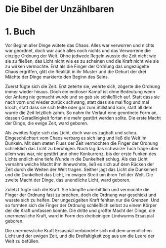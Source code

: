 # Die Bibel der Unzählbaren

# 1. Buch

Vor Beginn aller Dinge wütete das Chaos. Alles war verworren und nichts war geordnet, doch war auch alles noch nichts und das Verworrene die einzige Ordnung der Welt. Ohne jedwede Regeln wusste die Zeit nicht wie sie zu fließen, das Licht nicht wie es zu scheinen und die Kraft nicht wie sie zu wirken vermochte. Erst als die Finger der Ordnung das ungezügelte Chaos ergriffen, glitt die Realität in ihr Muster und die Geburt der drei Mächte der Dinge markierte den Beginn des Seins. 

Zuerst fügte sich die Zeit. Erst zeterte sie, wehrte sich, zögerte die Ordnung immer wieder hinaus. Doch ein endloser Kampf ist ohne Bedeutung wenn der Anfang nie gemacht wurde und so gab sie schließlich auf. Statt dass sie nach vorn und wieder zurück schwang, statt dass sie mal flog und mal kroch, statt dass sie sich teilte oder gar zum Stillstand kam, statt all dem wurde die Zeit letztlich zahm. So nahm ihr Verlauf eine geordnete Form an, dessen Geradlinigkeit fortan nie mehr gestört werden sollte. Die erste Macht der Dinge, die ewige Zeit, ward geboren.

Als zweites fügte sich das Licht, doch war es zaghaft und scheu. Eingeschüchtert vom Chaos verbarg es sich lang und ließ die Welt im Dunkeln. Mit dem steten Fluss der Zeit vermochten die Finger der Ordnung schließlich das Licht zu beruhigen. Noch lag das schwarze Tuch träge über allem was war, nie gestört und ohne Konkurrenz, bis der erste Funken des Lichts endlich eine tiefe Wunde in die Dunkelheit schlug. Als das Licht vernahm welche Macht ihm ihnewohnte, ließ es sich auf dem Rücken der Zeit  durch die Weiten der Welt tragen. Seither jagt das Licht die Dunkelheit und die Dunkelheit das Licht, im ewigen Streit um ihren Teil der Welt. Die zweite Macht der Dinge, das unendliche Licht, ward geboren.

Zuletzt fügte sich die Kraft. Sie kämpfte unerbittlich und vermochte die Finger der Ordnung fast zu brechen, doch die Ordnung war geschickt und wusste sich zu helfen. Der ungezügelten Kraft fehlten nur die Grenzen. Und so formten sich die Finger der Ordnung schließlich selbst zu einem Körper der die Kraft umfassen konnte. Die dritte und größte Macht der Dinge, die unermessliche Kraft, ward in Form des dreibeinigen Lindwurms Ersaspial geboren.

Die unermessliche Kraft Ersaspial verbündete sich mit dem unendlichen Licht und der ewigen Zeit, und die Dreifaltigkeit zog aus um die Leere der Welt zu befüllen. 